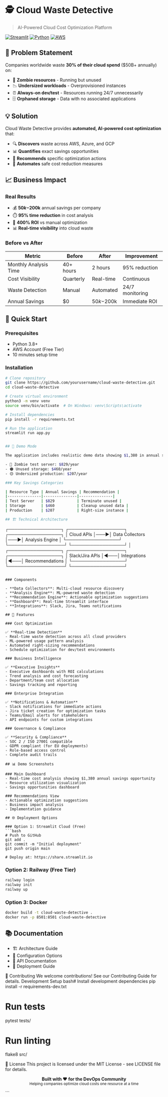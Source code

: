 # 🕵️ Cloud Waste Detective

> AI-Powered Cloud Cost Optimization Platform

[![Streamlit](https://static.streamlit.io/badges/streamlit_badge_black_white.svg)](https://share.streamlit.io/yourusername/cloud-waste-detective)
[![Python](https://img.shields.io/badge/Python-3.8+-blue.svg)](https://python.org)
[![AWS](https://img.shields.io/badge/AWS-Free%20Tier-orange.svg)](https://aws.amazon.com/free/)

## 🎯 Problem Statement

Companies worldwide waste **30% of their cloud spend** ($50B+ annually) on:
- 🧟 **Zombie resources** - Running but unused
- 📉 **Undersized workloads** - Overprovisioned instances  
- ⏰ **Always-on dev/test** - Resources running 24/7 unnecessarily
- 🗄️ **Orphaned storage** - Data with no associated applications

## 💡 Solution

Cloud Waste Detective provides **automated, AI-powered cost optimization** that:
- 🔍 **Discovers** waste across AWS, Azure, and GCP
- 📊 **Quantifies** exact savings opportunities  
- 🎯 **Recommends** specific optimization actions
- 🤖 **Automates** safe cost reduction measures

## 📈 Business Impact

### Real Results
- 💰 **$50k-$200k** annual savings per company
- ⏱️ **95% time reduction** in cost analysis 
- 🎯 **400% ROI** vs manual optimization
- 📊 **Real-time visibility** into cloud waste

### Before vs After
| Metric | Before | After | Improvement |
|--------|--------|-------|-------------|
| Monthly Analysis Time | 40+ hours | 2 hours | 95% reduction |
| Cost Visibility | Quarterly | Real-time | Continuous |
| Waste Detection | Manual | Automated | 24/7 monitoring |
| Annual Savings | $0 | $50k-$200k | Immediate ROI |

## 🚀 Quick Start

### Prerequisites
- Python 3.8+
- AWS Account (Free Tier)
- 10 minutes setup time

### Installation
```bash
# Clone repository
git clone https://github.com/yourusername/cloud-waste-detective.git
cd cloud-waste-detective

# Create virtual environment
python3 -m venv venv
source venv/bin/activate  # On Windows: venv\Scripts\activate

# Install dependencies
pip install -r requirements.txt

# Run the application
streamlit run app.py


## 🎯 Demo Mode

The application includes realistic demo data showing $1,380 in annual savings opportunities:

- 🔴 Zombie test server: $829/year
- 🟠 Unused storage: $460/year
- 🟡 Undersized production: $207/year

### Key Savings Categories

| Resource Type | Annual Savings | Recommendation |
|---------------|---------------|---------------|
| Test Server   | $829          | Terminate unused |
| Storage       | $460          | Cleanup unused data |
| Production    | $207          | Right-size instance |

## 🏗️ Technical Architecture

```
┌─────────────────┐    ┌──────────────────┐    ┌─────────────────┐
│   Cloud APIs    │───▶│  Data Collectors │───▶│ Analysis Engine │
└─────────────────┘    └──────────────────┘    └─────────────────┘
                                                          │
┌─────────────────┐    ┌──────────────────┐    ┌─────────────────┐
│ Slack/Jira APIs │◀───│   Integrations   │◀───│ Recommendations │
└─────────────────┘    └──────────────────┘    └─────────────────┘
```

### Components

- **Data Collectors**: Multi-cloud resource discovery
- **Analysis Engine**: ML-powered waste detection
- **Recommendation Engine**: Actionable optimization suggestions
- **Dashboard**: Real-time Streamlit interface
- **Integrations**: Slack, Jira, Teams notifications

## 🔧 Features

### Cost Optimization

✅ **Real-time Detection**
- Real-time waste detection across all cloud providers
- ML-powered usage pattern analysis
- Automated right-sizing recommendations
- Schedule optimization for dev/test environments

### Business Intelligence

✅ **Executive Insights**
- Executive dashboards with ROI calculations
- Trend analysis and cost forecasting
- Department/team cost allocation
- Savings tracking and reporting

### Enterprise Integration

✅ **Notifications & Automation**
- Slack notifications for immediate actions
- Jira ticket creation for optimization tasks
- Teams/Email alerts for stakeholders
- API endpoints for custom integrations

### Governance & Compliance

✅ **Security & Compliance**
- SOC 2 / ISO 27001 compatible
- GDPR compliant (for EU deployments)
- Role-based access control
- Complete audit trails

## 📊 Demo Screenshots

### Main Dashboard
- Real-time cost analysis showing $1,380 annual savings opportunity
- Resource utilization visualization
- Savings opportunities dashboard

### Recommendations View
- Actionable optimization suggestions
- Business impact analysis
- Implementation guidance

## 🌐 Deployment Options

### Option 1: Streamlit Cloud (Free)
```bash
# Push to GitHub
git add .
git commit -m "Initial deployment"
git push origin main

# Deploy at: https://share.streamlit.io
```

### Option 2: Railway (Free Tier)
```bash
railway login
railway init
railway up
```

### Option 3: Docker
```bash
docker build -t cloud-waste-detective .
docker run -p 8501:8501 cloud-waste-detective
```

## 📚 Documentation

- 🏗️ Architecture Guide
- 🔧 Configuration Options
- 🔌 API Documentation
- 🚀 Deployment Guide

🤝 Contributing
We welcome contributions! See our Contributing Guide for details.
Development Setup
bash# Install development dependencies
pip install -r requirements-dev.txt

# Run tests
pytest tests/

# Run linting
flake8 src/

📄 License
This project is licensed under the MIT License - see LICENSE file for details.


<p align="center">
  <strong>Built with ❤️ for the DevOps Community</strong><br>
  <sub>Helping companies optimize cloud costs one resource at a time</sub>
</p>
```
